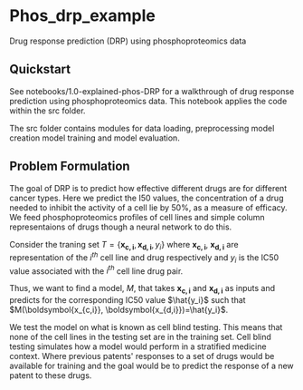 # Phos_drp_example
Drug response prediction (DRP) using phosphoproteomics data

## Quickstart 
See notebooks/1.0-explained-phos-DRP for a walkthrough of drug response prediction using phosphoproteomics data. This notebook applies the code within the src folder.

The src folder contains modules for data loading, preprocessing model creation model training and model evaluation. 


## Problem Formulation 

The goal of DRP is to predict how effective different drugs are for different cancer types. 
Here we predict the I50 values, the concentration of a drug needed to inhibit the activity of a cell lie by 50%, as a measure of efficacy. 
We feed phosphoproteomics profiles of cell lines and simple column representaions of drugs though a neural network to do this. 

Consider the traning set $T = \lbrace \boldsymbol{x_{c,i}}, \boldsymbol{x_{d,i}}, y_i \rbrace$  where $\boldsymbol{x_{c,i}}$, $\boldsymbol{x_{d,i}}$  are representation of the $i^{th}$ cell line and drug respectively and
 $y_i$ is the IC50 value associated with the $i^{th}$ cell line drug pair.

 Thus, we want to find a model, $M$, that takes $\boldsymbol{x_{c,i}}$ and $\boldsymbol{x_{d,i}}$ as inputs and predicts for the corresponding IC50 value $\hat{y_i}$ such that $M(\boldsymbol{x_{c,i}}, \boldsymbol{x_{d,i}})=\hat{y_i}$.

We test the model on what is known as cell blind testing. This means that none of the cell lines in the testing set are in the training set. Cell blind testing simulates how a model would perform in a stratified medicine context. Where previous patents' responses to a set of drugs would be available for training and the goal would be to predict the response of a new patent to these drugs. 